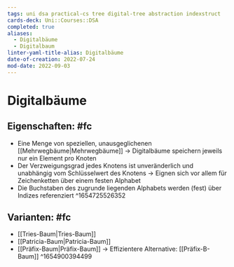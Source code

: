 ```yaml
---
tags: uni dsa practical-cs tree digital-tree abstraction indexstruct
cards-deck: Uni::Courses::DSA
completed: true
aliases:
  - Digitalbäume
  - Digitalbaum
linter-yaml-title-alias: Digitalbäume
date-of-creation: 2022-07-24
mod-date: 2022-09-03
---
```


# Digitalbäume

## Eigenschaften: #fc
- Eine Menge von speziellen, unausgeglichenen [[Mehrwegbäume|Mehrwegbäume]]
	→ Digitalbäume speichern jeweils nur ein Element pro Knoten
- Der Verzweigungsgrad jedes Knotens ist unveränderlich und unabhängig vom Schlüsselwert des Knotens
	→ Eignen sich vor allem für Zeichenketten über einem festen Alphabet
- Die Buchstaben des zugrunde liegenden Alphabets werden (fest) über Indizes referenziert
^1654725526352

## Varianten: #fc
- [[Tries-Baum|Tries-Baum]]
- [[Patricia-Baum|Patricia-Baum]]
- [[Präfix-Baum|Präfix-Baum]]
→ Effizientere Alternative: [[Präfix-B-Baum]]
^1654900394499
